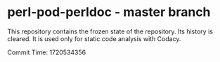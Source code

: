 # perl-pod-perldoc - master branch

This repository contains the frozen state of the repository.
Its history is cleared. It is used only for static code
analysis with Codacy.

Commit Time: 1720534356